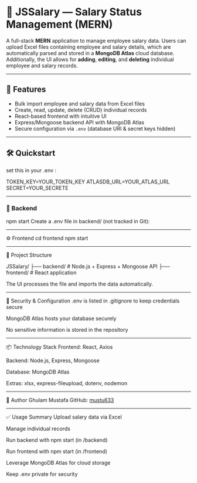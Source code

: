 # 💼 JSSalary — Salary Status Management (MERN)

A full-stack **MERN** application to manage employee salary data. Users can upload Excel files containing employee and salary details, which are automatically parsed and stored in a **MongoDB Atlas** cloud database. Additionally, the UI allows for **adding**, **editing**, and **deleting** individual employee and salary records.

---

## 🚀 Features

- Bulk import employee and salary data from Excel files  
- Create, read, update, delete (CRUD) individual records  
- React-based frontend with intuitive UI  
- Express/Mongoose backend API with MongoDB Atlas  
- Secure configuration via `.env` (database URI & secret keys hidden)

---

## 🛠️ Quickstart



set this in your .env :

TOKEN_KEY=YOUR_TOKEN_KEY
ATLASDB_URL=YOUR_ATLAS_URL
SECRET=YOUR_SECRETE

-------------------------------------------------------------

### 🔧 Backend
npm start
Create a .env file in backend/ (not tracked in Git):

-----------------------------------------------------------------

⚙️ Frontend
cd frontend
npm start

------------------------------------------------------------

📁 Project Structure

JSSalary/
├── backend/      # Node.js + Express + Mongoose API
├── frontend/     # React application

The UI processes the file and imports the data automatically.

------------------------------------------------------------

🔐 Security & Configuration
.env is listed in .gitignore to keep credentials secure

MongoDB Atlas hosts your database securely

No sensitive information is stored in the repository

-------------------------------------------------------------------------

📦 Technology Stack
Frontend: React, Axios

Backend: Node.js, Express, Mongoose

Database: MongoDB Atlas

Extras: xlsx, express-fileupload, dotenv, nodemon

----------------------------------------------------------------------------

👤 Author
Ghulam Mustafa
GitHub: [mustu633](https://github.com/mustu633)

--------------------------------------------------------------------

✅ Usage Summary
Upload salary data via Excel

Manage individual records

Run backend with npm start (in /backend)

Run frontend with npm start (in /frontend)

Leverage MongoDB Atlas for cloud storage

Keep .env private for security
